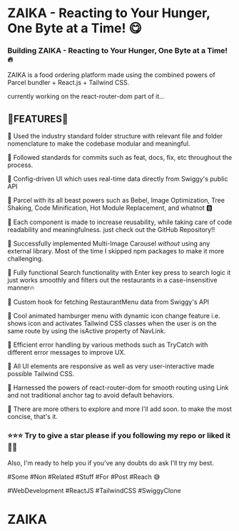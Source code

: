 # ZAIKA - Reacting to Your Hunger, One Byte at a Time! 😋



### Building ZAIKA - Reacting to Your Hunger, One Byte at a Time! 🔥

ZAIKA is a food ordering platform made using the combined powers of Parcel bundler + React.js + Tailwind CSS.



currently working on the react-router-dom part of it...





## 🐼FEATURES🐼

🍭 Used the industry standard folder structure with relevant file and folder nomenclature to make the codebase modular and meaningful. 

🍭 Followed standards for commits such as feat, docs, fix, etc throughout the process.

🍭 Config-driven UI which uses real-time data directly from Swiggy's public API

🍭 Parcel with its all beast powers such as Bebel, Image Optimization, Tree Shaking, Code Minification, Hot Module Replacement, and whatnot 🅱️

🍭 Each component is made to increase reusability, while taking care of code readability and meaningfulness. just check out the GitHub Repository!!

🍭 Successfully implemented Multi-Image Carousel *without* using any external library. Most of the time I skipped npm packages to make it more challenging.

🍭 Fully functional Search functionality with Enter key press to search logic it just works smoothly and filters out the restaurants in a case-insensitive manner🔥

🍭 Custom hook for fetching RestaurantMenu data from Swiggy's API

🍭 Cool animated hamburger menu with dynamic icon change feature i.e. shows icon and activates Tailwind CSS classes when the user is on the same route by using the isActive property of NavLink.

🍭 Efficient error handling by various methods such as TryCatch with different error messages to improve UX.

🍭 All UI elements are responsive as well as very user-interactive made possible Tailwind CSS.

🍭 Harnessed the powers of react-router-dom for smooth routing using Link and not traditional anchor tag to avoid default behaviors.

🍭 There are more others to explore and more I'll add soon. to make the most concise, that's it. 



### ⭐⭐⭐ Try to give a star please if you following my repo or liked it 🙏🏻

 Also, I'm ready to help you if you've any doubts do ask I'll try my best.



 









 



#Some #Non #Related #Stuff #For #Post #Reach 😅

#WebDevelopment #ReactJS #TailwindCSS #SwiggyClone 
# ZAIKA
